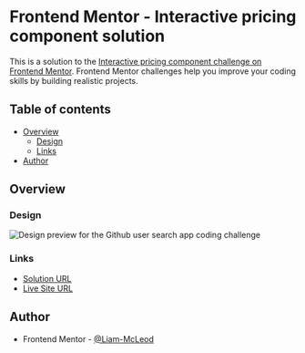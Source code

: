 # Frontend Mentor - Interactive pricing component solution

This is a solution to the [Interactive pricing component challenge on Frontend Mentor](https://www.frontendmentor.io/challenges/interactive-pricing-component-t0m8PIyY8). Frontend Mentor challenges help you improve your coding skills by building realistic projects.

## Table of contents

- [Overview](#overview)
  - [Design](#design)
  - [Links](#links)
- [Author](#author)

## Overview

### Design

![Design preview for the Github user search app coding challenge](./preview.jpg)

### Links

-  [Solution URL](https://www.frontendmentor.io/solutions/github-user-search-app-solution-GRz9EneLEn)
-  [Live Site URL](https://liam-mcleod.github.io/github-user-search-app/)

## Author
- Frontend Mentor - [@Liam-McLeod](https://www.frontendmentor.io/profile/Liam-McLeod)